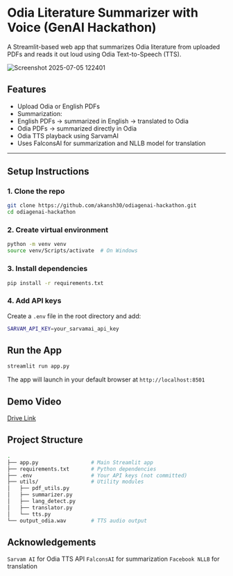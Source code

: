 # Odia Literature Summarizer with Voice (GenAI Hackathon)

A Streamlit-based web app that summarizes Odia literature from uploaded PDFs and reads it out loud using Odia Text-to-Speech (TTS).

![Screenshot 2025-07-05 122401](https://github.com/user-attachments/assets/2bd9567d-d7ce-40d3-b475-3e726bee4d3d)

##  Features

-  Upload Odia or English PDFs
-  Summarization:
  - English PDFs → summarized in English → translated to Odia
  - Odia PDFs → summarized directly in Odia
-  Odia TTS playback using SarvamAI
-  Uses FalconsAI for summarization and NLLB model for translation

---

##  Setup Instructions

### 1. Clone the repo

```bash
git clone https://github.com/akansh30/odiagenai-hackathon.git
cd odiagenai-hackathon
```
### 2. Create virtual environment
```bash
python -m venv venv
source venv/Scripts/activate  # On Windows
```
### 3. Install dependencies
```bash
pip install -r requirements.txt
```
### 4. Add API keys
Create a `.env` file in the root directory and add:
```bash
SARVAM_API_KEY=your_sarvamai_api_key
```

## Run the App
```bash
streamlit run app.py
```
The app will launch in your default browser at `http://localhost:8501`

## Demo Video
[Drive Link](https://drive.google.com/file/d/1YNhGfZ5MTNa9ZGrMIt6noKzINipV94b0/view?usp=sharing)

## Project Structure
```bash
.
├── app.py                 # Main Streamlit app
├── requirements.txt       # Python dependencies
├── .env                   # Your API keys (not committed)
├── utils/                 # Utility modules
│   ├── pdf_utils.py
│   ├── summarizer.py
│   ├── lang_detect.py
│   ├── translator.py
│   └── tts.py
└── output_odia.wav        # TTS audio output
```
## Acknowledgements
`Sarvam AI` for Odia TTS API
`FalconsAI` for summarization
`Facebook NLLB` for translation

